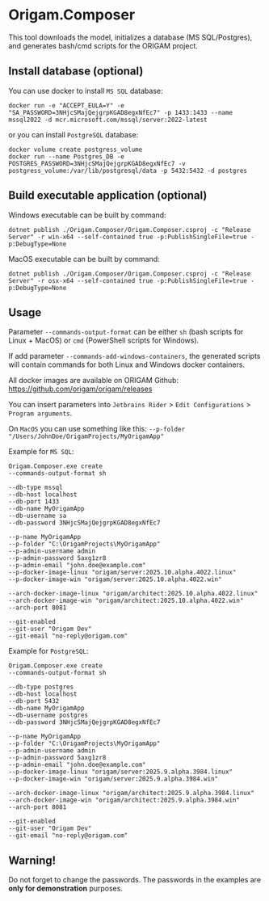 # Origam.Composer
This tool downloads the model, initializes a database (MS SQL/Postgres), and generates bash/cmd scripts for the ORIGAM project.

## Install database (optional)
You can use docker to install `MS SQL` database:
```
docker run -e "ACCEPT_EULA=Y" -e "SA_PASSWORD=3NHjcSMajQejgrpKGAD8egxNfEc7" -p 1433:1433 --name mssql2022 -d mcr.microsoft.com/mssql/server:2022-latest
```

or you can install `PostgreSQL` database:
```
docker volume create postgress_volume
docker run --name Postgres_DB -e POSTGRES_PASSWORD=3NHjcSMajQejgrpKGAD8egxNfEc7 -v postgress_volume:/var/lib/postgresql/data -p 5432:5432 -d postgres
```

## Build executable application (optional)
Windows executable can be built by command:
```
dotnet publish ./Origam.Composer/Origam.Composer.csproj -c "Release Server" -r win-x64 --self-contained true -p:PublishSingleFile=true -p:DebugType=None
```

MacOS executable can be built by command:
```
dotnet publish ./Origam.Composer/Origam.Composer.csproj -c "Release Server" -r osx-x64 --self-contained true -p:PublishSingleFile=true -p:DebugType=None
```

## Usage

Parameter `--commands-output-format` can be either `sh` (bash scripts for Linux + MacOS) or `cmd` (PowerShell scripts for Windows).

If add parameter `--commands-add-windows-containers`, the generated scripts will contain commands for both Linux and Windows docker containers.

All docker images are available on ORIGAM Github: https://github.com/origam/origam/releases

You can insert parameters into `Jetbrains Rider` > `Edit Configurations` > `Program arguments`.

On `MacOS` you can use something like this: `--p-folder "/Users/JohnDoe/OrigamProjects/MyOrigamApp"`

Example for `MS SQL`:
```
Origam.Composer.exe create 
--commands-output-format sh

--db-type mssql
--db-host localhost
--db-port 1433
--db-name MyOrigamApp
--db-username sa
--db-password 3NHjcSMajQejgrpKGAD8egxNfEc7

--p-name MyOrigamApp
--p-folder "C:\OrigamProjects\MyOrigamApp"
--p-admin-username admin
--p-admin-password 5axg1zr8
--p-admin-email "john.doe@example.com"
--p-docker-image-linux "origam/server:2025.10.alpha.4022.linux"
--p-docker-image-win "origam/server:2025.10.alpha.4022.win"

--arch-docker-image-linux "origam/architect:2025.10.alpha.4022.linux"
--arch-docker-image-win "origam/architect:2025.10.alpha.4022.win"
--arch-port 8081

--git-enabled
--git-user "Origam Dev"
--git-email "no-reply@origam.com"
```

Example for `PostgreSQL`:
```
Origam.Composer.exe create
--commands-output-format sh

--db-type postgres
--db-host localhost
--db-port 5432
--db-name MyOrigamApp
--db-username postgres
--db-password 3NHjcSMajQejgrpKGAD8egxNfEc7

--p-name MyOrigamApp
--p-folder "C:\OrigamProjects\MyOrigamApp"
--p-admin-username admin
--p-admin-password 5axg1zr8
--p-admin-email "john.doe@example.com"
--p-docker-image-linux "origam/server:2025.9.alpha.3984.linux"
--p-docker-image-win "origam/server:2025.9.alpha.3984.win"

--arch-docker-image-linux "origam/architect:2025.9.alpha.3984.linux"
--arch-docker-image-win "origam/architect:2025.9.alpha.3984.win"
--arch-port 8081

--git-enabled
--git-user "Origam Dev"
--git-email "no-reply@origam.com"
```

## Warning!
Do not forget to change the passwords. The passwords in the examples are **only for demonstration** purposes.
